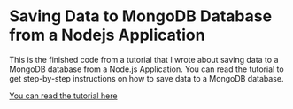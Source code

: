 # Saving Data to MongoDB Database from a Nodejs Application
This is the finished code from a tutorial that I wrote about saving data to a MongoDB database from a Node.js Application. You can read the tutorial to get step-by-step instructions on how to save data to a MongoDB database.

[You can read the tutorial here](http://www.jenniferbland.com/saving-data-to-mongodb-database-from-node-js-application-tutorial/)
